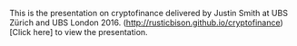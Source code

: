 This is the presentation on cryptofinance delivered by Justin Smith at UBS Zürich and UBS London 2016. (http://rusticbison.github.io/cryptofinance)[Click here] to view the presentation.
